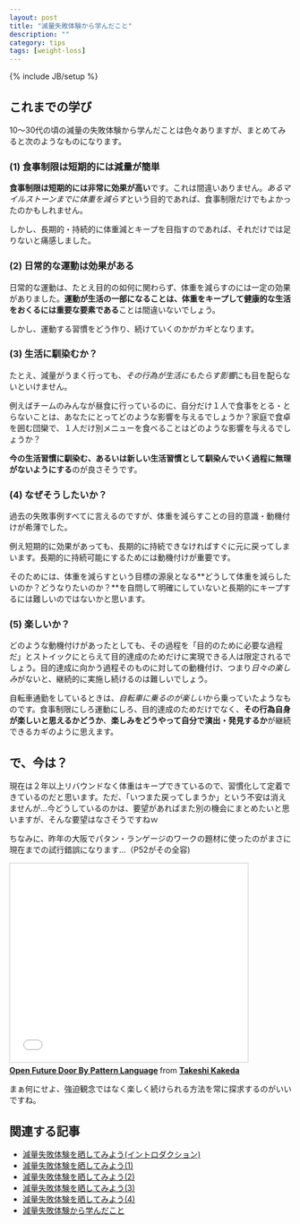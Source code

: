 ```yaml
---
layout: post
title: "減量失敗体験から学んだこと"
description: ""
category: tips
tags: [weight-loss]
---
```

{% include JB/setup %}

## これまでの学び

10〜30代の頃の減量の失敗体験から学んだことは色々ありますが、まとめてみると次のようなものになります。

### (1) 食事制限は短期的には減量が簡単

**食事制限は短期的には非常に効果が高い**です。これは間違いありません。*あるマイルストーンまでに体重を減らす*という目的であれば、食事制限だけでもよかったのかもしれません。

しかし、長期的・持続的に体重減とキープを目指すのであれば、それだけでは足りないと痛感しました。

### (2) 日常的な運動は効果がある

日常的な運動は、たとえ目的の如何に関わらず、体重を減らすのには一定の効果がありました。**運動が生活の一部になることは、体重をキープして健康的な生活をおくるには重要な要素である**ことは間違いないでしょう。

しかし、運動する習慣をどう作り、続けていくのかがカギとなります。

### (3) 生活に馴染むか？

たとえ、減量がうまく行っても、*その行為が生活にもたらす影響*にも目を配らないといけません。

例えばチームのみんなが昼食に行っているのに、自分だけ１人で食事をとる・とらないことは、あなたにとってどのような影響を与えるでしょうか？家庭で食卓を囲む団欒で、１人だけ別メニューを食べることはどのような影響を与えるでしょうか？

**今の生活習慣に馴染む、あるいは新しい生活習慣として馴染んでいく過程に無理がないようにする**のが良さそうです。

### (4) なぜそうしたいか？

過去の失敗事例すべてに言えるのですが、体重を減らすことの目的意識・動機付けが希薄でした。

例え短期的に効果があっても、長期的に持続できなければすぐに元に戻ってしまいます。長期的に持続可能にするためには動機付けが重要です。

そのためには、体重を減らすという目標の源泉となる**どうして体重を減らしたいのか？どうなりたいのか？**を自問して明確にしていないと長期的にキープするには難しいのではないかと思います。

### (5) 楽しいか？

どのような動機付けがあったとしても、その過程を「目的のために必要な過程だ」とストイックにとらえて目的達成のためだけに実現できる人は限定されるでしょう。目的達成に向かう過程そのものに対しての動機付け、つまり*日々の楽しみ*がないと、継続的に実施し続けるのは難しいでしょう。

自転車通勤をしているときは、*自転車に乗るのが楽しい*から乗っていたようなものです。食事制限にしろ運動にしろ、目的達成のためだけでなく、**その行為自身が楽しいと思えるかどうか**、**楽しみをどうやって自分で演出・発見するか**が継続できるカギのように思えます。

## で、今は？

現在は２年以上リバウンドなく体重はキープできているので、習慣化して定着できているのだと思います。ただ、「いつまた戻ってしまうか」という不安は消えませんが...今どうしているのかは、要望があればまた別の機会にまとめたいと思いますが、そんな要望はなさそうですねｗ

ちなみに、昨年の大阪でパタン・ランゲージのワークの題材に使ったのがまさに現在までの試行錯誤になります...（P52がその全容)

<iframe src="//www.slideshare.net/slideshow/embed_code/40186961" width="425" height="355" frameborder="0" marginwidth="0" marginheight="0" scrolling="no" style="border:1px solid #CCC; border-width:1px; margin-bottom:5px; max-width: 100%;" allowfullscreen> </iframe> <div style="margin-bottom:5px"> <strong> <a href="//www.slideshare.net/kkd/open-future-door-by-pattern-language-20141011" title="Open Future Door By Pattern Language" target="_blank">Open Future Door By Pattern Language</a> </strong> from <strong><a href="//www.slideshare.net/kkd" target="_blank">Takeshi Kakeda</a></strong> </div>

まぁ何にせよ、強迫観念ではなく楽しく続けられる方法を常に探求するのがいいですね。


## 関連する記事

* [減量失敗体験を晒してみよう(イントロダクション)](../failure-experiences-of-weight-loss/)
* [減量失敗体験を晒してみよう(1)](../failure-experiences-of-weight-loss-1/)
* [減量失敗体験を晒してみよう(2)](../failure-experiences-of-weight-loss-2/)
* [減量失敗体験を晒してみよう(3)](../failure-experiences-of-weight-loss-3/)
* [減量失敗体験を晒してみよう(4)](../failure-experiences-of-weight-loss-4/)
* [減量失敗体験から学んだこと](../failure-experiences-of-weight-loss-retro/)






